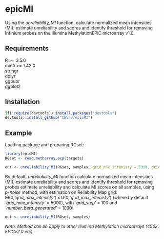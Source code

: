 
<!-- README.md is generated from README.Rmd. Please edit that file -->

# epicMI

<!-- badges: start -->
<!-- badges: end -->

Using the *unreliability_MI* function, calculate normalized mean intensities (MI), estimate unreliability and scores and identify threshold for removing Infinium probes on the
Illumina MethylationEPIC microarray v1.0.

## Requirements

R \>= 3.5.0 <br> minfi \>= 1.42.0 <br> stringr <br> dplyr <br> ggpubr <br> ggplot2


## Installation

``` r
if(!require(devtools)) install.packages("devtools")
devtools::install_github("ChVav/epicMI")
```

## Example
Loading package and preparing RGset:

``` r
library(epicMI)
RGset <- read.metharray.exp(targets)
```

``` r
out <- unreliability_MI(RGset, samples, grid_max_intenisty = 5000, grid_step = 100, number_beta_generated = 1000)
```

By default, *unreliability_MI* function calculate normalized mean intensities (MI), estimate unreliability and scores and identify threshold for removing probes estimate unreliability and calculate MI scores on all samples, using *p-noise* method, with estimation on Reliability Map grid: M(0,*'grid_max_intenisty'*) x U(0,*'grid_max_intenisty'*) (where by default *'grid_max_intenisty'* = 5000), 
with *'grid_step'* = 100 and *'number_beta_generated'* = 1000:

``` r
out <- unreliability_MI(RGset, samples)
```
*Note: Method can be apply to other Illumina Methylation microarrays (450k, EPICv2.0 etc)*



